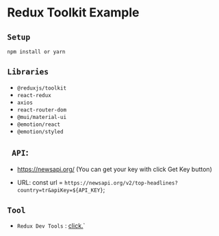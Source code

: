 # Redux Toolkit Example

## `Setup`

```
npm install or yarn
```

## `Libraries`

- `@reduxjs/toolkit`
- `react-redux`
- `axios`
- `react-router-dom`
- `@mui/material-ui`
- `@emotion/react`
- `@emotion/styled`

## ` API`:

- https://newsapi.org/
  (You can get your key with click Get Key button)

- URL:
  const url = `https://newsapi.org/v2/top-headlines?country=tr&apiKey=${API_KEY}`;

## `Tool`

- `Redux Dev Tools` : [click.](https://chrome.google.com/webstore/detail/redux-devtools/lmhkpmbekcpmknklioeibfkpmmfibljd?utm_source=chrome-ntp-icon)`
